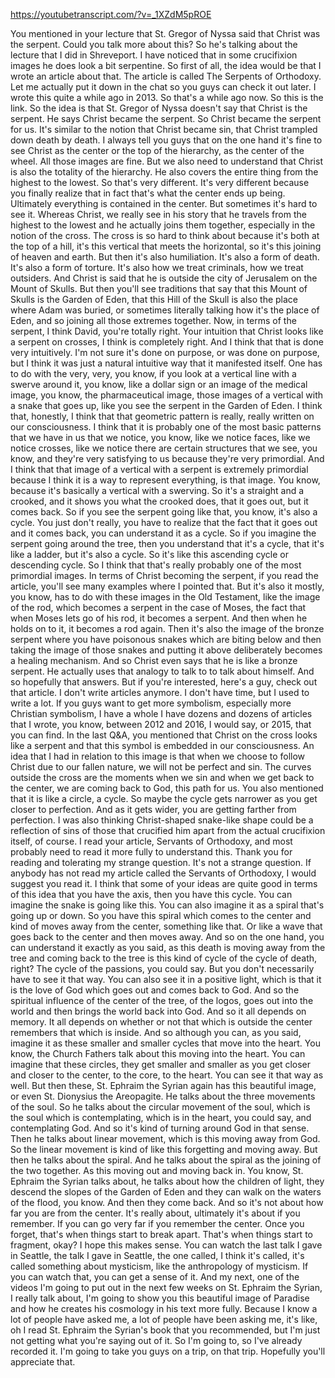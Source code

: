 https://youtubetranscript.com/?v=_1XZdM5pROE

 You mentioned in your lecture that St. Gregor of Nyssa said that Christ was the serpent. Could you talk more about this? So he's talking about the lecture that I did in Shreveport. I have noticed that in some crucifixion images he does look a bit serpentine. So first of all, the idea would be that I wrote an article about that. The article is called The Serpents of Orthodoxy. Let me actually put it down in the chat so you guys can check it out later. I wrote this quite a while ago in 2013. So that's a while ago now. So this is the link. So the idea is that St. Gregor of Nyssa doesn't say that Christ is the serpent. He says Christ became the serpent. So Christ became the serpent for us. It's similar to the notion that Christ became sin, that Christ trampled down death by death. I always tell you guys that on the one hand it's fine to see Christ as the center or the top of the hierarchy, as the center of the wheel. All those images are fine. But we also need to understand that Christ is also the totality of the hierarchy. He also covers the entire thing from the highest to the lowest. So that's very different. It's very different because you finally realize that in fact that's what the center ends up being. Ultimately everything is contained in the center. But sometimes it's hard to see it. Whereas Christ, we really see in his story that he travels from the highest to the lowest and he actually joins them together, especially in the notion of the cross. The cross is so hard to think about because it's both at the top of a hill, it's this vertical that meets the horizontal, so it's this joining of heaven and earth. But then it's also humiliation. It's also a form of death. It's also a form of torture. It's also how we treat criminals, how we treat outsiders. And Christ is said that he is outside the city of Jerusalem on the Mount of Skulls. But then you'll see traditions that say that this Mount of Skulls is the Garden of Eden, that this Hill of the Skull is also the place where Adam was buried, or sometimes literally talking how it's the place of Eden, and so joining all those extremes together. Now, in terms of the serpent, I think David, you're totally right. Your intuition that Christ looks like a serpent on crosses, I think is completely right. And I think that that is done very intuitively. I'm not sure it's done on purpose, or was done on purpose, but I think it was just a natural intuitive way that it manifested itself. One has to do with the very, very, you know, if you look at a vertical line with a swerve around it, you know, like a dollar sign or an image of the medical image, you know, the pharmaceutical image, those images of a vertical with a snake that goes up, like you see the serpent in the Garden of Eden. I think that, honestly, I think that that geometric pattern is really, really written on our consciousness. I think that it is probably one of the most basic patterns that we have in us that we notice, you know, like we notice faces, like we notice crosses, like we notice there are certain structures that we see, you know, and they're very satisfying to us because they're very primordial. And I think that that image of a vertical with a serpent is extremely primordial because I think it is a way to represent everything, is that image. You know, because it's basically a vertical with a swerving. So it's a straight and a crooked, and it shows you what the crooked does, that it goes out, but it comes back. So if you see the serpent going like that, you know, it's also a cycle. You just don't really, you have to realize that the fact that it goes out and it comes back, you can understand it as a cycle. So if you imagine the serpent going around the tree, then you understand that it's a cycle, that it's like a ladder, but it's also a cycle. So it's like this ascending cycle or descending cycle. So I think that that's really probably one of the most primordial images. In terms of Christ becoming the serpent, if you read the article, you'll see many examples where I pointed that. But it's also it mostly, you know, has to do with these images in the Old Testament, like the image of the rod, which becomes a serpent in the case of Moses, the fact that when Moses lets go of his rod, it becomes a serpent. And then when he holds on to it, it becomes a rod again. Then it's also the image of the bronze serpent where you have poisonous snakes which are biting below and then taking the image of those snakes and putting it above deliberately becomes a healing mechanism. And so Christ even says that he is like a bronze serpent. He actually uses that analogy to talk to to talk about himself. And so hopefully that answers. But if you're interested, here's a guy, check out that article. I don't write articles anymore. I don't have time, but I used to write a lot. If you guys want to get more symbolism, especially more Christian symbolism, I have a whole I have dozens and dozens of articles that I wrote, you know, between 2012 and 2016, I would say, or 2015, that you can find. In the last Q&A, you mentioned that Christ on the cross looks like a serpent and that this symbol is embedded in our consciousness. An idea that I had in relation to this image is that when we choose to follow Christ due to our fallen nature, we will not be perfect and sin. The curves outside the cross are the moments when we sin and when we get back to the center, we are coming back to God, this path for us. You also mentioned that it is like a circle, a cycle. So maybe the cycle gets narrower as you get closer to perfection. And as it gets wider, you are getting farther from perfection. I was also thinking Christ-shaped snake-like shape could be a reflection of sins of those that crucified him apart from the actual crucifixion itself, of course. I read your article, Servants of Orthodoxy, and most probably need to read it more fully to understand this. Thank you for reading and tolerating my strange question. It's not a strange question. If anybody has not read my article called the Servants of Orthodoxy, I would suggest you read it. I think that some of your ideas are quite good in terms of this idea that you have the axis, then you have this cycle. You can imagine the snake is going like this. You can also imagine it as a spiral that's going up or down. So you have this spiral which comes to the center and kind of moves away from the center, something like that. Or like a wave that goes back to the center and then moves away. And so on the one hand, you can understand it exactly as you said, as this death is moving away from the tree and coming back to the tree is this kind of cycle of the cycle of death, right? The cycle of the passions, you could say. But you don't necessarily have to see it that way. You can also see it in a positive light, which is that it is the love of God which goes out and comes back to God. And so the spiritual influence of the center of the tree, of the logos, goes out into the world and then brings the world back into God. And so it all depends on memory. It all depends on whether or not that which is outside the center remembers that which is inside. And so although you can, as you said, imagine it as these smaller and smaller cycles that move into the heart. You know, the Church Fathers talk about this moving into the heart. You can imagine that these circles, they get smaller and smaller as you get closer and closer to the center, to the core, to the heart. You can see it that way as well. But then these, St. Ephraim the Syrian again has this beautiful image, or even St. Dionysius the Areopagite. He talks about the three movements of the soul. So he talks about the circular movement of the soul, which is the soul which is contemplating, which is in the heart, you could say, and contemplating God. And so it's kind of turning around God in that sense. Then he talks about linear movement, which is this moving away from God. So the linear movement is kind of like this forgetting and moving away. But then he talks about the spiral. And he talks about the spiral as the joining of the two together. As this moving out and moving back in. You know, St. Ephraim the Syrian talks about, he talks about how the children of light, they descend the slopes of the Garden of Eden and they can walk on the waters of the flood, you know. And then they come back. And so it's not about how far you are from the center. It's really about, ultimately it's about if you remember. If you can go very far if you remember the center. Once you forget, that's when things start to break apart. That's when things start to fragment, okay? I hope this makes sense. You can watch the last talk I gave in Seattle, the talk I gave in Seattle, the one called, I think it's called, it's called something about mysticism, like the anthropology of mysticism. If you can watch that, you can get a sense of it. And my next, one of the videos I'm going to put out in the next few weeks on St. Ephraim the Syrian, I really talk about, I'm going to show you this beautiful image of Paradise and how he creates his cosmology in his text more fully. Because I know a lot of people have asked me, a lot of people have been asking me, it's like, oh I read St. Ephraim the Syrian's book that you recommended, but I'm just not getting what you're saying out of it. So I'm going to, so I've already recorded it. I'm going to take you guys on a trip, on that trip. Hopefully you'll appreciate that.